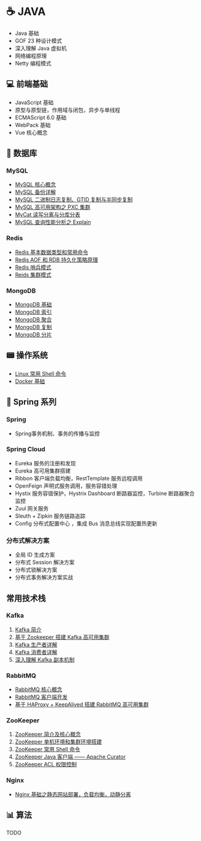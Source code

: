 # :coffee: JAVA

- Java 基础
- GOF 23 种设计模式
- 深入理解 Java 虚拟机
- 网络编程原理
- Netty 编程模式



## 💻 前端基础

- JavaScript 基础
- 原型与原型链，作用域与闭包，异步与单线程
- ECMAScript 6.0 基础
- WebPack 基础
- Vue 核心概念



## 💾 数据库

### MySQL

+ [MySQL 核心概念](https://github.com/heibaiying/Full-Stack-Notes/blob/master/notes/MySQL_基础.md)
+ [MySQL 备份详解](https://github.com/heibaiying/Full-Stack-Notes/blob/master/notes/MySQL_备份.md)
+ [MySQL 二进制日志复制、GTID 复制与半同步复制](https://github.com/heibaiying/Full-Stack-Notes/blob/master/notes/MySQL_复制.md)
+ [MySQL 高可用架构之 PXC 集群](https://github.com/heibaiying/Full-Stack-Notes/blob/master/notes/MySQL_PXC集群.md)
+ [MyCat 读写分离与分库分表](https://github.com/heibaiying/Full-Stack-Notes/blob/master/notes/MySQL_Mycat中间件.md)
+ [MySQL 查询性能分析之 Explain](https://github.com/heibaiying/Full-Stack-Notes/blob/master/notes/MySQL_EXPLAIN.md)

### Redis

+ [Redis 基本数据类型和常用命令](https://github.com/heibaiying/Full-Stack-Notes/blob/master/notes/Redis_数据类型和常用命令.md)
+ [Redis AOF 和 RDB 持久化策略原理](https://github.com/heibaiying/Full-Stack-Notes/blob/master/notes/Redis_持久化.md)
+ [Redis 哨兵模式](https://github.com/heibaiying/Full-Stack-Notes/blob/master/notes/Redis_哨兵模式.md)
+ [Reids 集群模式](https://github.com/heibaiying/Full-Stack-Notes/blob/master/notes/Redis_集群模式.md)

### MongoDB

+ [MongoDB 基础](https://github.com/heibaiying/Full-Stack-Notes/blob/master/notes/MongoDB_基础.md)
+ [MongoDB 索引](https://github.com/heibaiying/Full-Stack-Notes/blob/master/notes/MongoDB_索引.md)
+ [MongoDB 聚合](https://github.com/heibaiying/Full-Stack-Notes/blob/master/notes/MongoDB_聚合.md)
+ [MongoDB 复制](https://github.com/heibaiying/Full-Stack-Notes/blob/master/notes/MongoDB_复制.md)
+ [MongoDB 分片](https://github.com/heibaiying/Full-Stack-Notes/blob/master/notes/MongoDB_分片.md)



## 📟 操作系统

+ [Linux 常用 Shell 命令](https://github.com/heibaiying/Full-Stack-Notes/blob/master/notes/Linux_常用Shell命令.md)
+ [Docker 基础](https://github.com/heibaiying/Full-Stack-Notes/blob/master/notes/Docker_基础.md)



## 🌳 Spring 系列

### Spring

+ Spring事务机制、事务的传播与监控

### Spring Cloud

- Eureka 服务的注册和发现
- Eureka 高可用集群搭建
- Ribbon 客户端负载均衡，RestTemplate 服务远程调用
- OpenFeign 声明式服务调用，服务容错处理
- Hystix 服务容错保护，Hystrix Dashboard 断路器监控，Turbine 断路器聚合监控
- Zuul 网关服务
- Sleuth + Zipkin 服务链路追踪
- Config 分布式配置中心 ，集成 Bus 消息总线实现配置热更新

### 分布式解决方案

+ 全局 ID 生成方案
+ 分布式 Session 解决方案
+ 分布式锁解决方案
+ 分布式事务解决方案实战



## 常用技术栈

### Kafka

1. [Kafka 简介](https://github.com/heibaiying/BigData-Notes/blob/master/notes/Kafka简介.md)
2. [基于 Zookeeper 搭建 Kafka 高可用集群](https://github.com/heibaiying/BigData-Notes/blob/master/notes/installation/基于Zookeeper搭建Kafka高可用集群.md)
3. [Kafka 生产者详解](https://github.com/heibaiying/BigData-Notes/blob/master/notes/Kafka生产者详解.md)
4. [Kafka 消费者详解](https://github.com/heibaiying/BigData-Notes/blob/master/notes/Kafka消费者详解.md)
5. [深入理解 Kafka 副本机制](https://github.com/heibaiying/BigData-Notes/blob/master/notes/Kafka深入理解分区副本机制.md)

### RabbitMQ

- [RabbitMQ 核心概念](https://github.com/heibaiying/Full-Stack-Notes/blob/master/notes/RabbitMQ_基础.md)
- [RabbitMQ 客户端开发](https://github.com/heibaiying/Full-Stack-Notes/blob/master/notes/RabbitMQ_客户端开发.md)
- [基于 HAProxy + KeepAlived 搭建 RabbitMQ 高可用集群](https://github.com/heibaiying/Full-Stack-Notes/blob/master/notes/RabbitMQ_高可用集群架构.md)

### ZooKeeper 

1. [ZooKeeper 简介及核心概念](https://github.com/heibaiying/BigData-Notes/blob/master/notes/Zookeeper简介及核心概念.md)
2. [ZooKeeper 单机环境和集群环境搭建](https://github.com/heibaiying/BigData-Notes/blob/master/notes/installation/Zookeeper单机环境和集群环境搭建.md) 
3. [ZooKeeper 常用 Shell 命令](https://github.com/heibaiying/BigData-Notes/blob/master/notes/Zookeeper常用Shell命令.md)
4. [ZooKeeper Java 客户端 —— Apache Curator](https://github.com/heibaiying/BigData-Notes/blob/master/notes/Zookeeper_Java客户端Curator.md)
5. [ZooKeeper  ACL 权限控制](https://github.com/heibaiying/BigData-Notes/blob/master/notes/Zookeeper_ACL权限控制.md)

### Nginx

- [Nginx 基础之静态网站部署，负载均衡，动静分离](https://github.com/heibaiying/Full-Stack-Notes/blob/master/notes/Nginx_基础.md)



## 📊 算法

TODO
